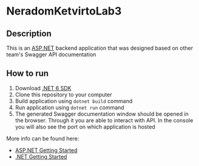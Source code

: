 # NeradomKetvirtoLab3
## Description
This is an [ASP.NET](https://dotnet.microsoft.com/en-us/apps/aspnet) backend application that was designed based on other team's Swagger API documentation

## How to run
1. Download [.NET 6 SDK](https://dotnet.microsoft.com/en-us/download/dotnet/6.0)
2. Clone this repository to your computer
3. Build application using `dotnet build` command
4. Run application using `dotnet run` command
5. The generated Swagger documentation window should be opened in the browser. Through it you are able to interact with API. In the console you will also see the port on which application is hosted

More info can be found here:
- [ASP.NET Getting Started](https://dotnet.microsoft.com/en-us/learn/aspnet/hello-world-tutorial/install)
- [.NET Getting Started](https://learn.microsoft.com/en-us/dotnet/core/get-started)
